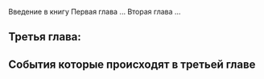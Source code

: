 Введение в книгу 
Первая глава ...
Вторая глава ...

Третья глава:
------
События которые происходят в третьей главе
------


